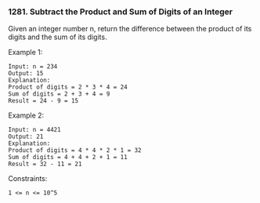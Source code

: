 ### 1281. Subtract the Product and Sum of Digits of an Integer

Given an integer number n, return the difference between the product of its digits and the sum of its digits.

Example 1:

    Input: n = 234
    Output: 15
    Explanation:
    Product of digits = 2 * 3 * 4 = 24
    Sum of digits = 2 + 3 + 4 = 9
    Result = 24 - 9 = 15

Example 2:

    Input: n = 4421
    Output: 21
    Explanation:
    Product of digits = 4 * 4 * 2 * 1 = 32
    Sum of digits = 4 + 4 + 2 + 1 = 11
    Result = 32 - 11 = 21

Constraints:

    1 <= n <= 10^5

